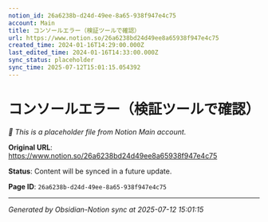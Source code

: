 ```yaml
---
notion_id: 26a6238b-d24d-49ee-8a65-938f947e4c75
account: Main
title: コンソールエラー（検証ツールで確認）
url: https://www.notion.so/26a6238bd24d49ee8a65938f947e4c75
created_time: 2024-01-16T14:29:00.000Z
last_edited_time: 2024-01-16T14:33:00.000Z
sync_status: placeholder
sync_time: 2025-07-12T15:01:15.054392
---
```


# コンソールエラー（検証ツールで確認）

*🔄 This is a placeholder file from Notion Main account.*

**Original URL**: https://www.notion.so/26a6238bd24d49ee8a65938f947e4c75

**Status**: Content will be synced in a future update.

**Page ID**: `26a6238b-d24d-49ee-8a65-938f947e4c75`

---

*Generated by Obsidian-Notion sync at 2025-07-12 15:01:15*

